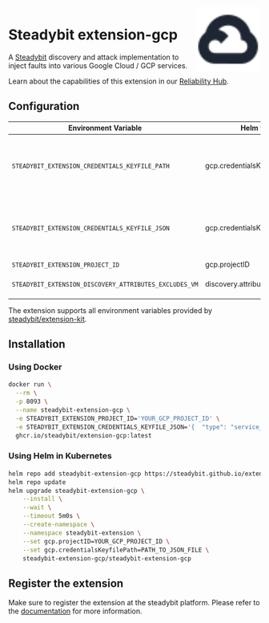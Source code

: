<img src="./logo.svg" height="130" align="right" alt="Google Cloud logo">

# Steadybit extension-gcp

A [Steadybit](https://www.steadybit.com/) discovery and attack implementation to inject faults into various Google Cloud / GCP services.

Learn about the capabilities of this extension in our [Reliability Hub](https://hub.steadybit.com/extension/com.steadybit.extension_gcp).

## Configuration

| Environment Variable                                   | Helm value                       | Meaning                                                                                                                                              | Required | Default                                        |
|--------------------------------------------------------|----------------------------------|------------------------------------------------------------------------------------------------------------------------------------------------------|----------|------------------------------------------------|
| `STEADYBIT_EXTENSION_CREDENTIALS_KEYFILE_PATH`         | gcp.credentialsKeyfilePath       | To authorize using a JSON key file via location path (https://cloud.google.com/iam/docs/managing-service-account-keys)                               | false    | Tries to get a client with default google apis |
| `STEADYBIT_EXTENSION_CREDENTIALS_KEYFILE_JSON`         | gcp.credentialsKeyfileJson       | To authorize using a JSON key file content as string instead of a path to the file (https://cloud.google.com/iam/docs/managing-service-account-keys) | false    | Tries to get a client with default google apis |
| `STEADYBIT_EXTENSION_PROJECT_ID`                       | gcp.projectID                    | The Google Cloud Project ID to be used                                                                                                               | true     |                                                |
| `STEADYBIT_EXTENSION_DISCOVERY_ATTRIBUTES_EXCLUDES_VM` | discovery.attributes.excludes.vm | List of Target Attributes which will be excluded during discovery. Checked by key equality and supporting trailing "*"                               | false    |                                                |

The extension supports all environment variables provided by [steadybit/extension-kit](https://github.com/steadybit/extension-kit#environment-variables).

## Installation

### Using Docker

```sh
docker run \
  --rm \
  -p 8093 \
  --name steadybit-extension-gcp \
  -e STEADYBIT_EXTENSION_PROJECT_ID='YOUR_GCP_PROJECT_ID' \
  -e STEADYBIT_EXTENSION_CREDENTIALS_KEYFILE_JSON='{  "type": "service_account".......' \
  ghcr.io/steadybit/extension-gcp:latest
```

### Using Helm in Kubernetes

```sh
helm repo add steadybit-extension-gcp https://steadybit.github.io/extension-gcp
helm repo update
helm upgrade steadybit-extension-gcp \
    --install \
    --wait \
    --timeout 5m0s \
    --create-namespace \
    --namespace steadybit-extension \
    --set gcp.projectID=YOUR_GCP_PROJECT_ID \
    --set gcp.credentialsKeyfilePath=PATH_TO_JSON_FILE \
    steadybit-extension-gcp/steadybit-extension-gcp
```

## Register the extension

Make sure to register the extension at the steadybit platform. Please refer to
the [documentation](https://docs.steadybit.com/integrate-with-steadybit/extensions/extension-installation) for more information.
